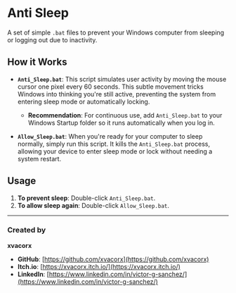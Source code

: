 # Anti Sleep

A set of simple `.bat` files to prevent your Windows computer from sleeping or logging out due to inactivity.

## How it Works

* **`Anti_Sleep.bat`**: This script simulates user activity by moving the mouse cursor one pixel every 60 seconds. This subtle movement tricks Windows into thinking you're still active, preventing the system from entering sleep mode or automatically locking.
    * **Recommendation**: For continuous use, add `Anti_Sleep.bat` to your Windows Startup folder so it runs automatically when you log in.

* **`Allow_Sleep.bat`**: When you're ready for your computer to sleep normally, simply run this script. It kills the `Anti_Sleep.bat` process, allowing your device to enter sleep mode or lock without needing a system restart.

## Usage

1.  **To prevent sleep**: Double-click `Anti_Sleep.bat`.
2.  **To allow sleep again**: Double-click `Allow_Sleep.bat`.

---

### Created by

**xvacorx**

* **GitHub**: [https://github.com/xvacorx](https://github.com/xvacorx)
* **Itch.io**: [https://xvacorx.itch.io/](https://xvacorx.itch.io/)
* **LinkedIn**: [https://www.linkedin.com/in/victor-g-sanchez/](https://www.linkedin.com/in/victor-g-sanchez/)
